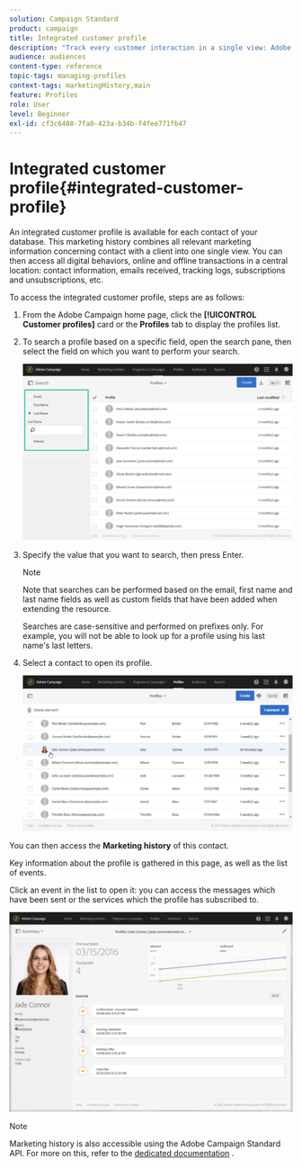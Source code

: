 ```yaml
---
solution: Campaign Standard
product: campaign
title: Integrated customer profile
description: "Track every customer interaction in a single view: Adobe Campaign integrated customer profile is updated throughout the customer life cycle."
audience: audiences
content-type: reference
topic-tags: managing-profiles
context-tags: marketingHistory,main
feature: Profiles
role: User
level: Beginner
exl-id: cf3c6408-7fa0-423a-b34b-f4fee771fb47
---
```

# Integrated customer profile{#integrated-customer-profile}

An integrated customer profile is available for each contact of your database. This marketing history combines all relevant marketing information concerning contact with a client into one single view. You can then access all digital behaviors, online and offline transactions in a central location: contact information, emails received, tracking logs, subscriptions and unsubscriptions, etc.

To access the integrated customer profile, steps are as follows:

1. From the Adobe Campaign home page, click the **[!UICONTROL Customer profiles]** card or the **Profiles** tab to display the profiles list.

1. To search a profile based on a specific field, open the search pane, then select the field on which you want to perform your search.


   ![](assets/profile-search.png)

1. Specify the value that you want to search, then press Enter.

      >[!NOTE]
      >
      >Note that searches can be performed based on the email, first name and last name fields as well as custom fields that have been added when extending the resource.
      >
      >Searches are case-sensitive and performed on prefixes only. For example, you will not be able to look up for a profile using his last name's last letters.

1. Select a contact to open its profile.

   ![](assets/mkt_hist_access.png)

You can then access the **Marketing history** of this contact.

Key information about the profile is gathered in this page, as well as the list of events.
   
Click an event in the list to open it: you can access the messages which have been sent or the services which the profile has subscribed to.

![](assets/mkt_hist_view.png)

>[!NOTE]
>
>Marketing history is also accessible using the Adobe Campaign Standard API. For more on this, refer to the [dedicated documentation](../../api/using/interacting-with-marketing-history.md) .
